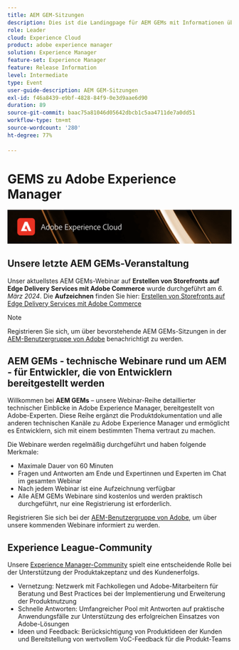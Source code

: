 ```yaml
---
title: AEM GEM-Sitzungen
description: Dies ist die Landingpage für AEM GEMs mit Informationen über die Webinar-Reihe und Informationen zur Registrierung und zu früheren und kommenden Webinaren
role: Leader
cloud: Experience Cloud
product: adobe experience manager
solution: Experience Manager
feature-set: Experience Manager
feature: Release Information
level: Intermediate
type: Event
user-guide-description: AEM GEM-Sitzungen
exl-id: f46a8439-e9bf-4828-84f9-0e3d9aae6d90
duration: 89
source-git-commit: baac75a81046d05642dbcb1c5aa4711de7a0dd51
workflow-type: tm+mt
source-wordcount: '280'
ht-degree: 77%

---
```


# GEMS zu Adobe Experience Manager

<img alt="Digitale Erlebnisse" src="./assets/ADX_Gems.png"/>

## Unsere letzte AEM GEMs-Veranstaltung

<!--  Remove the comment marks, and put the upcoming event in the below table

<table style="max-width: 1214px;">
<tr>
  <td style="vertical-align: top;">
    <a href="https://www.youtube.com/watch?v=f1T9XU9TCJU">
      <img alt="Experience League LIVE Oct 25" src="assets/Oct25_2022_exl_live_banner_web_1920_WebBanner.png">
    </a>
    <div>
      <a href="https://www.youtube.com/watch?v=f1T9XU9TCJU">
        <strong>Deliver the right offer at the right time with decision management</strong>
      </a>
      <br/><em>with Sandra Hausmann, Ben Tepfer, Brandon Poyfair, and Jason Hickey</em>
      <br/><em>October 25, 2022</em>
    </div>
  </td>
</tr>
</table>

-->
Unser aktuellstes AEM GEMs-Webinar auf **Erstellen von Storefronts auf Edge Delivery Services mit Adobe Commerce** wurde durchgeführt am *6. März 2024*.
Die **Aufzeichnen** finden Sie hier:
[Erstellen von Storefronts auf Edge Delivery Services mit Adobe Commerce](/experience-manager-gems/gems2024/storefronts-on-edge-delivery-with-adobe-commerce.md)

>[!NOTE]
>
> Registrieren Sie sich, um über bevorstehende AEM GEMs-Sitzungen in der [AEM-Benutzergruppe von Adobe](https://aem-augs.adobe.com/) benachrichtigt zu werden.

## AEM GEMs - technische Webinare rund um AEM - für Entwickler, die von Entwicklern bereitgestellt werden

Willkommen bei **AEM GEMs** – unsere Webinar-Reihe detaillierter technischer Einblicke in Adobe Experience Manager, bereitgestellt von Adobe-Experten. Diese Reihe ergänzt die Produktdokumentation und alle anderen technischen Kanäle zu Adobe Experience Manager und ermöglicht es Entwicklern, sich mit einem bestimmten Thema vertraut zu machen.

Die Webinare werden regelmäßig durchgeführt und haben folgende Merkmale:

* Maximale Dauer von 60 Minuten
* Fragen und Antworten am Ende und Expertinnen und Experten im Chat im gesamten Webinar
* Nach jedem Webinar ist eine Aufzeichnung verfügbar
* Alle AEM GEMs Webinare sind kostenlos und werden praktisch durchgeführt, nur eine Registrierung ist erforderlich.

Registrieren Sie sich bei der [AEM-Benutzergruppe von Adobe](https://aem-augs.adobe.com/), um über unsere kommenden Webinare informiert zu werden.

## Experience League-Community

Unsere [Experience Manager-Community](https://experienceleaguecommunities.adobe.com/t5/adobe-experience-manager/ct-p/adobe-experience-manager-community?profile.language=de) spielt eine entscheidende Rolle bei der Unterstützung der Produktakzeptanz und des Kundenerfolgs.

* Vernetzung: Netzwerk mit Fachkollegen und Adobe-Mitarbeitern für Beratung und Best Practices bei der Implementierung und Erweiterung der Produktnutzung
* Schnelle Antworten: Umfangreicher Pool mit Antworten auf praktische Anwendungsfälle zur Unterstützung des erfolgreichen Einsatzes von Adobe-Lösungen
* Ideen und Feedback: Berücksichtigung von Produktideen der Kunden und Bereitstellung von wertvollem VoC-Feedback für die Produkt-Teams
